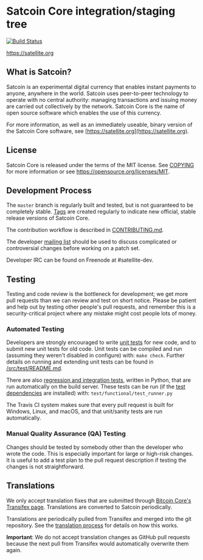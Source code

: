 Satcoin Core integration/staging tree
=====================================

[![Build Status](https://travis-ci.org/minblock/satellite.svg?branch=master)](https://travis-ci.org/minblock/satellite)

https://satellite.org

What is Satcoin?
----------------

Satcoin is an experimental digital currency that enables instant payments to
anyone, anywhere in the world. Satcoin uses peer-to-peer technology to operate
with no central authority: managing transactions and issuing money are carried
out collectively by the network. Satcoin Core is the name of open source
software which enables the use of this currency.

For more information, as well as an immediately useable, binary version of
the Satcoin Core software, see [https://satellite.org](https://satellite.org).

License
-------

Satcoin Core is released under the terms of the MIT license. See [COPYING](COPYING) for more
information or see https://opensource.org/licenses/MIT.

Development Process
-------------------

The `master` branch is regularly built and tested, but is not guaranteed to be
completely stable. [Tags](https://github.com/minblock/satellite/tags) are created
regularly to indicate new official, stable release versions of Satcoin Core.

The contribution workflow is described in [CONTRIBUTING.md](CONTRIBUTING.md).

The developer [mailing list](https://groups.google.com/forum/#!forum/satellite-dev)
should be used to discuss complicated or controversial changes before working
on a patch set.

Developer IRC can be found on Freenode at #satellite-dev.

Testing
-------

Testing and code review is the bottleneck for development; we get more pull
requests than we can review and test on short notice. Please be patient and help out by testing
other people's pull requests, and remember this is a security-critical project where any mistake might cost people
lots of money.

### Automated Testing

Developers are strongly encouraged to write [unit tests](src/test/README.md) for new code, and to
submit new unit tests for old code. Unit tests can be compiled and run
(assuming they weren't disabled in configure) with: `make check`. Further details on running
and extending unit tests can be found in [/src/test/README.md](/src/test/README.md).

There are also [regression and integration tests](/test), written
in Python, that are run automatically on the build server.
These tests can be run (if the [test dependencies](/test) are installed) with: `test/functional/test_runner.py`

The Travis CI system makes sure that every pull request is built for Windows, Linux, and macOS, and that unit/sanity tests are run automatically.

### Manual Quality Assurance (QA) Testing

Changes should be tested by somebody other than the developer who wrote the
code. This is especially important for large or high-risk changes. It is useful
to add a test plan to the pull request description if testing the changes is
not straightforward.

Translations
------------

We only accept translation fixes that are submitted through [Bitcoin Core's Transifex page](https://www.transifex.com/projects/p/bitcoin/).
Translations are converted to Satcoin periodically.

Translations are periodically pulled from Transifex and merged into the git repository. See the
[translation process](doc/translation_process.md) for details on how this works.

**Important**: We do not accept translation changes as GitHub pull requests because the next
pull from Transifex would automatically overwrite them again.
